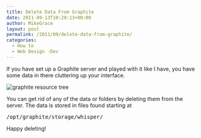 ```yaml
---
title: Delete Data From Graphite
date: 2011-09-13T10:29:13+00:00
author: MikeGrace
layout: post
permalink: /2011/09/delete-data-from-graphite/
categories:
  - How to
  - Web Design -Dev
---
```

If you have set up a Graphite server and played with it like I have, you have some data in there cluttering up your interface. 

![graphite resource tree](http://mikegrace.s3.amazonaws.com/geek-blog/graphite-resource-tree.png)

You can get rid of any of the data or folders by deleting them from the server. The data is stored in files found starting at

<pre lang="bash">/opt/graphite/storage/whisper/</pre>

Happy deleting!
